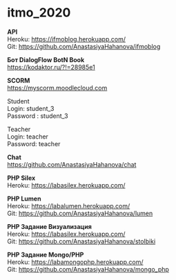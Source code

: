 # itmo_2020
<b>API </b><br>
Heroku: https://ifmoblog.herokuapp.com/<br>
Git:    https://github.com/AnastasiyaHahanova/ifmoblog<br>

<b>Бот DialogFlow BotN Book</b><br>
https://kodaktor.ru/?!=28985e1<br>

<b>SCORM</b><br>
https://myscorm.moodlecloud.com<br>

Student<br>
Login: student_3<br>
Password : student_3

Teacher<br>
Login: teacher<br>
Password: teacher<br>

<b>Chat</b><br>
https://github.com/AnastasiyaHahanova/chat

<b>PHP Silex</b><br>
Heroku: https://labasilex.herokuapp.com/ <br>

<b>PHP Lumen</b><br>
Heroku: https://labalumen.herokuapp.com/<br>
Git: https://github.com/AnastasiyaHahanova/lumen<br>

<b>PHP Задание Визуализация</b><br>
Heroku: https://labasilex.herokuapp.com/<br>
Git: https://github.com/AnastasiyaHahanova/stolbiki<br>

<b>PHP Задание Mongo/PHP</b><br>
Heroku: https://labamongophp.herokuapp.com/<br>
Git: https://github.com/AnastasiyaHahanova/mongo_php
